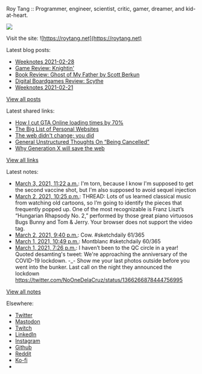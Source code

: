 Roy Tang :: Programmer, engineer, scientist, critic, gamer, dreamer, and kid-at-heart.

![](https://roytang.net/static/img/profile.jpg)

Visit the site: ![https://roytang.net](https://roytang.net)

Latest blog posts:

- [Weeknotes 2021-02-28](https://roytang.net/2021/02/weeknotes-2021-02-28/)
- [Game Review: Knightin&#x27;](https://roytang.net/2021/02/knightin/)
- [Book Review: Ghost of My Father by Scott Berkun](https://roytang.net/2021/02/ghost-of-my-father/)
- [Digital Boardgames Review: Scythe](https://roytang.net/2021/02/scythe/)
- [Weeknotes 2021-02-21](https://roytang.net/2021/02/weeknotes-2021-02-21/)

[View all posts](https://roytang.net/blog)

Latest shared links:

- [How I cut GTA Online loading times by 70%](https://roytang.net/2021/03/how-i-cut-gta-online-loading-times-by-70/)
- [The Big List of Personal Websites](https://roytang.net/2021/02/the-big-list-of-personal-websites/)
- [The web didn&#x27;t change; you did](https://roytang.net/2021/02/the-web-didnt-change-you-did/)
- [General Unstructured Thoughts On “Being Cancelled”](https://roytang.net/2021/02/general-unstructured-thoughts-on-being-cancelled/)
- [Why Generation X will save the web](https://roytang.net/2021/02/why-generation-x-will-save-the-web/)

[View all links](https://roytang.net/links)

Latest notes:

- [March 3, 2021, 11:22 a.m.](https://roytang.net/2021/03/1366952145623281670/): I&#x27;m torn, because I know I&#x27;m supposed to get the second vaccine shot, but I&#x27;m also supposed to avoid sequel injection
- [March 2, 2021, 10:25 p.m.](https://roytang.net/2021/03/1366756482553843719/): THREAD: Lots of us learned classical music from watching old cartoons, so I’m going to identify the pieces that frequently popped up. One of the most recognizable is Franz Liszt’s “Hungarian Rhapsody No. 2,” performed by those great piano virtuosos Bugs Bunny and Tom &amp; Jerry. Your browser does not support the video tag.
- [March 2, 2021, 9:40 p.m.](https://roytang.net/2021/03/1366745272647225345/): Cow. #sketchdaily 61/365
- [March 1, 2021, 10:49 p.m.](https://roytang.net/2021/03/1366400219231842308/): Montblanc #sketchdaily 60/365
- [March 1, 2021, 7:26 p.m.](https://roytang.net/2021/03/1366349139559129088/): I haven’t been to the QC circle in a year! Quoted desamting&#x27;s tweet: We&#x27;re approaching the anniversary of the COVID-19 lockdown. -_- Show me your last photos outside before you went into the bunker. Last call on the night they announced the lockdown https://twitter.com/NoOneDelaCruz/status/1366266878444756995

[View all notes](https://roytang.net/notes)

Elsewhere:

- [Twitter](https://twitter.com/roytang)
- [Mastodon](https://mastodon.technology/@roytang)
- [Twitch](https://twitch.tv/twitchyroy)
- [LinkedIn](https://www.linkedin.com/in/roytang)
- [Instagram](https://instagram.com/roytang0400)
- [Github](https://github.com/roytang)
- [Reddit](https://reddit.com/u/hungryroy)
- [Ko-fi](https://ko-fi.com/roytang)
- [](mailto:hello@roytang.net)